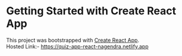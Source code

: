 # Getting Started with Create React App

This project was bootstrapped with [Create React App](https://github.com/facebook/create-react-app).                                                                    
Hosted Link:- https://quiz-app-react-nagendra.netlify.app

